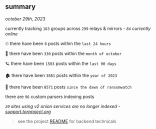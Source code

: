 
## summary
_october 29th, 2023_

currently tracking `163` groups across `299` relays & mirrors - _`84` currently online_

⏲ there have been `8` posts within the `last 24 hours`

🦈 there have been `330` posts within the `month of october`

🪐 there have been `1503` posts within the `last 90 days`

🏚 there have been `3881` posts within the `year of 2023`

🦕 there have been `8571` posts `since the dawn of ransomwatch`

there are `96` custom parsers indexing posts

_`20` sites using v2 onion services are no longer indexed - [support.torproject.org](https://support.torproject.org/onionservices/v2-deprecation/)_

> see the project [README](https://github.com/joshhighet/ransomwatch#ransomwatch--) for backend technicals
